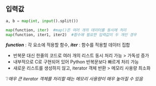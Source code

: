 ## 입력값

```python
a, b = map(int, input().split())

map(function, iter)  #map()은 여러 개의 데이터를 동시에 처리 
map(function, iter1, iter2)  #함수에 필요한 입력값이 두 개인 경우
```
***function*** : 각 요소에 적용할 함수, ***iter*** : 함수를 적용할 데이터 집합 <br/>

- 반복문 대신 한줄의 코드로 여러 개의 리스트 동시 처리 가능 > 가독성 증가
- 내부적으로 C로 구현되어 있어 Python 반복문보다 빠르게 처리 가능
- 새로운 리스트를 생성하지 않고, iterator 객체 반환 > 메모리 사용량 최소화

❔*매우 큰 iterator 객체를 처리할 때는 메모리 사용량이 매우 높아질 수 있음* 
